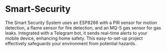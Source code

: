 # Smart-Security
The Smart Security System uses an ESP8266 with a PIR sensor for motion detection, a flame sensor for fire detection, and an MQ-5 gas sensor for gas leaks. Integrated with a Telegram bot, it sends real-time alerts to your mobile device, enhancing home safety. This easy-to-set-up project effectively safeguards your environment from potential hazards.
